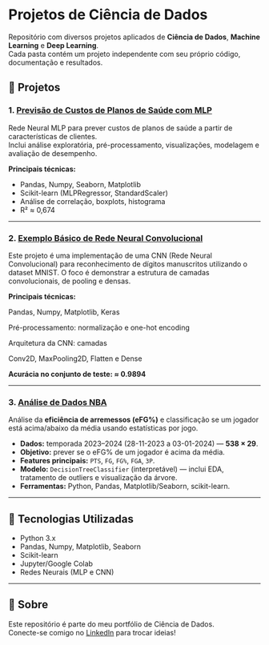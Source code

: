 # Projetos de Ciência de Dados

Repositório com diversos projetos aplicados de **Ciência de Dados**, **Machine Learning** e **Deep Learning**.  
Cada pasta contém um projeto independente com seu próprio código, documentação e resultados.

## 📂 Projetos

### 1. [Previsão de Custos de Planos de Saúde com MLP](./Projeto_MLP/README.md)
Rede Neural MLP para prever custos de planos de saúde a partir de características de clientes.  
Inclui análise exploratória, pré-processamento, visualizações, modelagem e avaliação de desempenho.

**Principais técnicas:**
- Pandas, Numpy, Seaborn, Matplotlib
- Scikit-learn (MLPRegressor, StandardScaler)
- Análise de correlação, boxplots, histograma
- R² ≈ 0,674

---

### 2. [Exemplo Básico de Rede Neural Convolucional](./Projeto_CNN/README.md)
Este projeto é uma implementação de uma CNN (Rede Neural Convolucional) para reconhecimento de dígitos manuscritos utilizando o dataset MNIST. O foco é demonstrar a estrutura de camadas convolucionais, de pooling e densas.

**Principais técnicas:**

Pandas, Numpy, Matplotlib, Keras 

Pré-processamento: normalização e one-hot encoding 

Arquitetura da CNN: camadas 

Conv2D, MaxPooling2D, Flatten e Dense 

**Acurácia no conjunto de teste: ≈ 0.9894**

---

### 3. [Análise de Dados NBA](./Projeto_NBA/README.md)  
Análise da **eficiência de arremessos (eFG%)** e classificação se um jogador está acima/abaixo da média usando estatísticas por jogo.

- **Dados:** temporada 2023–2024 (28-11-2023 a 03-01-2024) — **538 × 29**.  
- **Objetivo:** prever se o eFG% de um jogador é acima da média.  
- **Features principais:** `PTS`, `FG`, `FG%`, `FGA`, `3P`.  
- **Modelo:** `DecisionTreeClassifier` (interpretável) — inclui EDA, tratamento de outliers e visualização da árvore.  
- **Ferramentas:** Python, Pandas, Matplotlib/Seaborn, scikit-learn.


---

## 🚀 Tecnologias Utilizadas
- Python 3.x
- Pandas, Numpy, Matplotlib, Seaborn
- Scikit-learn
- Jupyter/Google Colab
- Redes Neurais (MLP e CNN)

---

## 📌 Sobre
Este repositório é parte do meu portfólio de Ciência de Dados.  
Conecte-se comigo no [LinkedIn](https://www.linkedin.com/in/marcosarize/) para trocar ideias!

